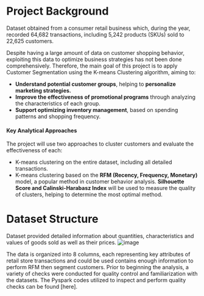 # Project Background
Dataset obtained from a consumer retail business which, during the year, recorded 64,682 transactions, including 5,242 products (SKUs) sold to 22,625 customers.

Despite having a large amount of data on customer shopping behavior, exploiting this data to optimize business strategies has not been done comprehensively. Therefore, the main goal of this project is to apply Customer Segmentation using the K-means Clustering algorithm, aiming to:

- **Understand potential customer groups**, helping to **personalize marketing strategies.**
- **Improve the effectiveness of promotional programs** through analyzing the characteristics of each group.
- **Support optimizing inventory management**, based on spending patterns and shopping frequency.

#### Key Analytical Approaches
The project will use two approaches to cluster customers and evaluate the effectiveness of each:

- K-means clustering on the entire dataset, including all detailed transactions.
- K-means clustering based on the **RFM (Recency, Frequency, Monetary)** model, a popular method in customer behavior analysis.
**Silhouette Score and Calinski-Harabasz Index** will be used to measure the quality of clusters, helping to determine the most optimal method.

# Dataset Structure

Dataset provided detailed information about quantities, characteristics and values of goods sold as well as their prices.
![image](https://github.com/user-attachments/assets/d44748ef-4d78-48f9-a964-36110642f9be)

The data is organized into 8 columns, each representing key attributes of retail store transactions and could be used contains enough information to perform RFM then segment customers.
Prior to beginning the analysis, a variety of checks were conducted for quality control and familiarization with the datasets. The Pyspark codes utilized to inspect and perform quality checks can be found [here].
